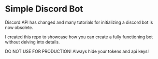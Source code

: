 # Simple Discord Bot

Discord API has changed and many tutorials for initializing a discord bot is now obsolete.

I created this repo to showcase how you can create a fully functioning bot without delving into details.

DO NOT USE FOR PRODUCTION! Always hide your tokens and api keys!

